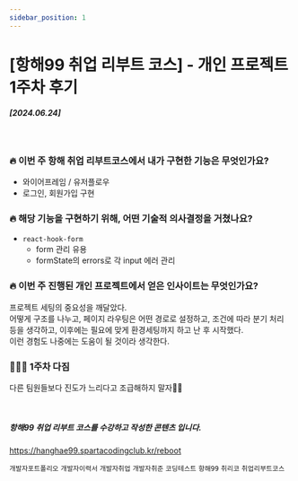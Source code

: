 ```yaml
---
sidebar_position: 1
---
```



# [항해99 취업 리부트 코스] - 개인 프로젝트 1주차 후기


##### [2024.06.24]

<br/>
  

### 🔥 이번 주 항해 취업 리부트코스에서 내가 구현한 기능은 무엇인가요?
- 와이어프레임 / 유저플로우
- 로그인, 회원가입 구현

### 🔥 해당 기능을 구현하기 위해, 어떤 기술적 의사결정을 거쳤나요?

- ```react-hook-form```
  -  form 관리 유용
  -  formState의 errors로 각 input 에러 관리

### 🔥 이번 주 진행된 개인 프로젝트에서 얻은 인사이트는 무엇인가요?

프로젝트 세팅의 중요성을 깨달았다.<br/> 
어떻게 구조를 나누고, 페이지 라우팅은 어떤 경로로 설정하고, 조건에 따라 분기 처리 등을 생각하고, 이후에는 필요에 맞게 환경세팅까지 하고 난 후 시작했다.<br/>
이런 경험도 나중에는 도움이 될 것이라 생각한다.


### 👩🏻‍💻 1주차 다짐
다른 팀원들보다 진도가 느리다고 조급해하지 말자🙏🏻 <br />





<br/>

##### 항해99 취업 리부트 코스를 수강하고 작성한 콘텐츠 입니다.
https://hanghae99.spartacodingclub.kr/reboot


```개발자포트폴리오``` ```개발자이력서``` ```개발자취업``` ```개발자취준``` ```코딩테스트``` ```항해99``` ```취리코``` ```취업리부트코스```